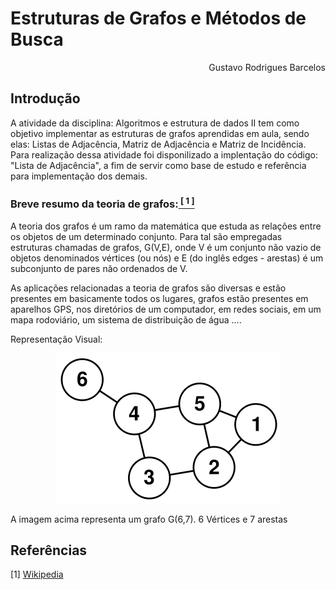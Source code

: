<h1> Estruturas de Grafos e Métodos de Busca </h1>

<p align="right">Gustavo Rodrigues Barcelos</p>

<h2>Introdução</h2>
<p>A atividade da disciplina: Algoritmos e estrutura de dados II tem como objetivo implementar as estruturas de grafos aprendidas em aula, sendo elas: Listas de Adjacência, Matriz de Adjacência e Matriz de Incidência. Para realização dessa atividade foi disponilizado a implentação do código: "Lista de Adjacência", a fim de servir como base de estudo e referência para implementação dos demais.</p>

<h3>Breve resumo da teoria de grafos:<a href="#wiki"><sup> [ 1 ]</sup></a></h3>
<p>A teoria dos grafos é um ramo da matemática que estuda as relações entre os objetos de um determinado conjunto. Para tal são empregadas estruturas chamadas de grafos, G(V,E), onde V é um conjunto não vazio de objetos denominados vértices (ou nós) e E (do inglês edges - arestas) é um subconjunto de pares não ordenados de V.</p>
<p>As aplicações relacionadas a teoria de grafos são diversas e estão presentes em basicamente todos os lugares, grafos estão presentes em aparelhos GPS, nos diretórios de um computador, em redes sociais, em um mapa rodoviário, um sistema de distribuição de água ....</p>
<p>Representação Visual:</p>
<p align="center">
    <a href="http://danielamaral.wikidot.com/introducao-a-teoria-dos-grafos">
        <img src="Imagens/Introdução-grafo1.png" />
    </a>
</p>
<p>A imagem acima representa um grafo G(6,7). 6 Vértices e 7 arestas</p>















<h2>Referências</h2>
[1] <a id="wiki" href="https://pt.wikipedia.org/wiki/Teoria_dos_grafos#Hist%C3%B3rico">Wikipedia</a><br/>